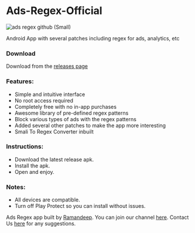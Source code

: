 # Ads-Regex-Official
![ads regex github (Small)](https://github.com/ramanveerji/Ads-Regex-Official/assets/70764724/8faefe2e-23d8-4f29-834f-c8eaf797f5a8)

Android App with several patches including regex for ads, analytics, etc

### Download
Download from the [releases page](https://github.com/ramanveerji/Ads-Regex-Official/releases)

### Features:
* Simple and intuitive interface
* No root access required
* Completely free with no in-app purchases
* Awesome library of pre-defined regex patterns
* Block various types of ads with the regex patterns
* Added several other patches to make the app more interesting
* Smali To Regex Converter inbuilt

### Instructions:
- Download the latest release apk.
- Install the apk.
- Open and enjoy.

### Notes:
- All devices are compatible.
- Turn off Play Protect so you can install without issues.

Ads Regex app built by [Ramandeep](https://t.me/ramanveerji). You can join our channel [here](https://t.me/rs_bro). Contact Us [here](https://t.me/rs_m_bot) for any suggestions.
